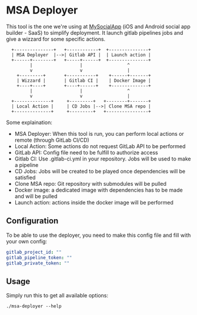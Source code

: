 # MSA Deployer

This tool is the one we're using at [MySocialApp](https://mysocialapp.io) (iOS and Android social app builder - SaaS) to simplify deployment.
It launch gitlab pipelines jobs and give a wizzard for some specific actions.

```
  +---------------+   +------------+  +---------------+
  | MSA Deployer  |-->| Gitlab API |  | Launch action |
  +------+--------+   +-----+------+  +---------------+
         |                  |                 ^
         v                  v                 |
    +---------+       +-----------+    +------+-------+
    | Wizzard |       | Gitlab CI |    | Docker Image |
    +----+----+       +----+------+    +--------------+
         |                  |                 ^
         v                  v                 |
  +--------------+     +---------+   +--------+-------+
  | Local Action |     | CD Jobs |-->| Clone MSA repo |
  +--------------+     +---------+   +----------------+
```

Some explaination:
* MSA Deployer: When this tool is run, you can perform local actions or remote (through GitLab CI/CD)
* Local Action: Some actions do not request GitLab API to be performed
* GitLab API: Config file need to be fulfill to authorize access
* Gitlab CI: Use .gitlab-ci.yml in your repository. Jobs will be used to make a pipeline
* CD Jobs: Jobs will be created to be played once dependencies will be satisfied
* Clone MSA repo: Git repository with submodules will be pulled
* Docker image: a dedicated image with dependencies has to be made and will be pulled
* Launch action: actions inside the docker image will be performed

## Configuration

To be able to use the deployer, you need to make this config file and fill with your own config:

```yaml
gitlab_project_id: ""
gitlab_pipeline_token: ""
gitlab_private_token: ""
```

## Usage

Simply run this to get all available options:

```
./msa-deployer --help
```
